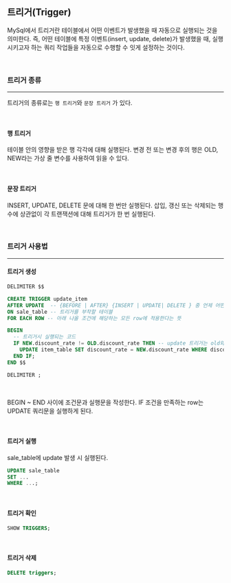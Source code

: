 
## 트리거(Trigger)

MySql에서 트리거란 테이블에서 어떤 이벤트가 발생했을 때 자동으로 실행되는 것을 의미한다. 즉, 어떤 테이블에 특정 이벤트(insert, update, delete)가 발생했을 때, 실행시키고자 하는 쿼리 작업들을 자동으로 수행할 수 잇게 설정하는 것이다.

<br>

### 트리거 종류
---

트리거의 종류로는 `행 트리거`와 `문장 트리거` 가 있다.

<br>

#### 행 트리거

테이블 안의 영향을 받은 행 각각에 대해 실행된다.
변경 전 또는 변경 후의 행은 OLD, NEW라는 가상 줄 변수를 사용하여 읽을 수 있다.

<br>

#### 문장 트리거

INSERT, UPDATE, DELETE 문에 대해 한 번만 실행된다.
삽입, 갱신 또는 삭제되는 행 수에 상관없이 각 트랜잭션에 대해 트리거가 한 번 실행된다.

<br>

### 트리거 사용법
---

#### 트리거 생성

```sql
DELIMITER $$

CREATE TRIGGER update_item
AFTER UPDATE  -- {BEFORE | AFTER} {INSERT | UPDATE| DELETE } 중 언제 어떤 작업을 할지 정한다
ON sale_table -- 트리거를 부착할 테이블
FOR EACH ROW -- 아래 나올 조건에 해당하는 모든 row에 적용한다는 뜻

BEGIN
  -- 트리거시 실행되는 코드
  IF NEW.discount_rate != OLD.discount_rate THEN -- update 트리거는 old와 new 값이 존재한다.
    UPDATE item_table SET discount_rate = NEW.discount_rate WHERE discount_rate = OLD.discount_rate;
  END IF;
END $$

DELIMITER ;
```

<br>

BEGIN ~ END 사이에 조건문과 실행문을 작성한다.
IF 조건을 만족하는 row는 UPDATE 쿼리문을 실행하게 된다.

<br>

#### 트리거 실행

sale_table에 update 발생 시 실행된다.

```sql
UPDATE sale_table
SET ...
WHERE ...;
```

<br>

#### 트리거 확인

```sql
SHOW TRIGGERS;
```

<br>

#### 트리거 삭제

```sql
DELETE triggers;
```